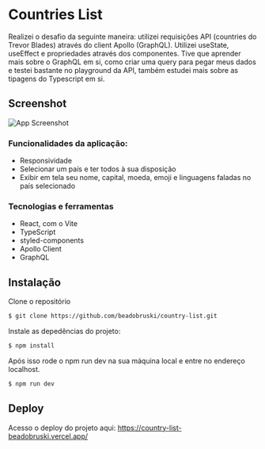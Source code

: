 # Countries List

Realizei o desafio da seguinte maneira: utilizei requisições API (countries do Trevor Blades) através do client Apollo (GraphQL). Utilizei useState, useEffect e propriedades através dos componentes.
Tive que aprender mais sobre o GraphQL em si, como criar uma query para pegar meus dados e testei bastante no playground da API, também estudei mais sobre as tipagens do Typescript em si.

## Screenshot

![App Screenshot](https://i.imgur.com/TSOLnO5.gif)

### Funcionalidades da aplicação:

- Responsividade
- Selecionar um país e ter todos à sua disposição
- Exibir em tela seu nome, capital, moeda, emoji e linguagens faladas no país selecionado

### Tecnologias e ferramentas

- React, com o Vite
- TypeScript
- styled-components
- Apollo Client
- GraphQL

## Instalação

Clone o repositório

```bash
$ git clone https://github.com/beadobruski/country-list.git
```

Instale as depedências do projeto:

```bash
$ npm install
```

Após isso rode o npm run dev na sua máquina local e entre no endereço localhost.

```bash
$ npm run dev
```

## Deploy

Acesso o deploy do projeto aqui: https://country-list-beadobruski.vercel.app/

